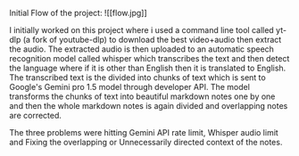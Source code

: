 Initial Flow of the project:
![[flow.jpg]]

I initially worked on this project where i used a command line tool called yt-dlp (a fork of youtube-dlp) to download the best video+audio then extract the audio. The extracted audio is then uploaded to an automatic speech recognition model called whisper which transcribes the text and then detect the language where if it is other than English then it is translated to English. The transcribed text is the divided into chunks of text which is sent to Google's Gemini pro 1.5 model through developer API. The model transforms the chunks of text into beautiful markdown notes one by one and then the whole markdown notes is again divided and overlapping notes are corrected. 


The three problems were hitting Gemini API rate limit, Whisper audio limit and Fixing the overlapping or Unnecessarily directed context of the notes.

